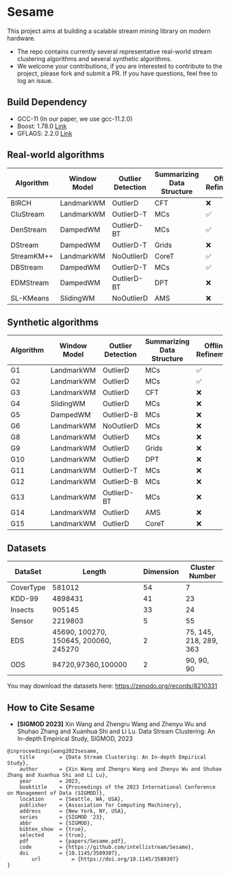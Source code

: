 # Sesame

This project aims at building a scalable stream mining library on modern hardware. 

- The repo contains currently several representative real-world stream clustering algorithms and several synthetic algorithms.
- We welcome your contributions, if you are interested to contribute to the project, please fork and submit a PR. If you have questions, feel free to log an issue.

## Build Dependency
- GCC-11 (In our paper, we use gcc-11.2.0)
- Boost: 1.78.0 [Link](https://github.com/boostorg/boost)
- GFLAGS: 2.2.0 [Link](https://github.com/gflags/gflags/blob/master/INSTALL.md)

## Real-world algorithms

| Algorithm  | Window Model | Outlier Detection | Summarizing Data Structure | Offline Refinement |
| ---------- | ------------ | ----------------- | -------------------------- | ------------------ |
| BIRCH      | LandmarkWM   | OutlierD          | CFT                        | ❌                  |
| CluStream  | LandmarkWM   | OutlierD-T        | MCs                        | ✅                  |
| DenStream  | DampedWM     | OutlierD-BT       | MCs                        | ✅                  |
| DStream    | DampedWM     | OutlierD-T        | Grids                      | ❌                  |
| StreamKM++ | LandmarkWM   | NoOutlierD        | CoreT                      | ✅                  |
| DBStream   | DampedWM     | OutlierD-T        | MCs                        | ✅                  |
| EDMStream  | DampedWM     | OutlierD-BT       | DPT                        | ❌                  |
| SL-KMeans  | SlidingWM    | NoOutlierD        | AMS                        | ❌                  |

## Synthetic algorithms

| Algorithm  | Window Model                 | Outlier Detection | Summarizing Data Structure | Offline Refinement |
| ---------- | ---------------------------- | ----------------- | --------------------------| -------------------|
| G1 | LandmarkWM           | OutlierD | MCs |   ✅   |
| G2 | LandmarkWM   | OutlierD | MCs | ✅ |
| G3 | LandmarkWM   | OutlierD | CFT |   ❌   |
| G4 | SlidingWM | OutlierD | MCs |   ❌   |
| G5 | DampedWM             | OutlierD-B | MCs |   ❌   |
| G6 | LandmarkWM | NoOutlierD | MCs  | ❌ |
| G8 | LandmarkWM | OutlierD | MCs | ❌ |
| G9 | LandmarkWM   | OutlierD | Grids |   ❌   |
| G10 | LandmarkWM       | OutlierD | DPT |   ❌      |
| G11 | LandmarkWM       | OutlierD-T | MCs |   ❌      |
| G12 | LandmarkWM       | OutlierD-B | MCs |   ❌      |
| G13 | LandmarkWM       | OutlierD-BT | MCs |   ❌      |
| G14 | LandmarkWM | OutlierD | AMS |   ❌      |
| G15 | LandmarkWM       | OutlierD | CoreT |   ❌      |

## Datasets

| DataSet   | Length                                | Dimension | Cluster Number |
| --------- | ------------------------------------- | --------- | -------------- |
| CoverType | 581012                                | 54        | 7              |
| KDD-99    | 4898431                               | 41        | 23             |
| Insects   | 905145                                | 33        | 24             |
| Sensor    | 2219803                               | 5         | 55             |
| EDS       | 45690, 100270, 150645, 200060, 245270 | 2         | 75, 145, 218, 289, 363 |
| ODS     | 94720,97360,100000                    | 2         | 90, 90, 90 |

You may download the datasets here: https://zenodo.org/records/8210331

## How to Cite Sesame

* **[SIGMOD 2023]** Xin Wang and Zhengru Wang and Zhenyu Wu and Shuhao Zhang and Xuanhua Shi and Li Lu. Data Stream Clustering: An In-depth Empirical Study, SIGMOD, 2023

```
@inproceedings{wang2023sesame,
	title        = {Data Stream Clustering: An In-depth Empirical Study},
	author       = {Xin Wang and Zhengru Wang and Zhenyu Wu and Shuhao Zhang and Xuanhua Shi and Li Lu},
	year         = 2023,
	booktitle    = {Proceedings of the 2023 International Conference on Management of Data (SIGMOD)},
	location     = {Seattle, WA, USA},
	publisher    = {Association for Computing Machinery},
	address      = {New York, NY, USA},
	series       = {SIGMOD '23},
	abbr         = {SIGMOD},
	bibtex_show  = {true},
	selected     = {true},
	pdf          = {papers/Sesame.pdf},
	code         = {https://github.com/intellistream/Sesame},
	doi	         = {10.1145/3589307},
        url          = {https://doi.org/10.1145/3589307}
}
```

